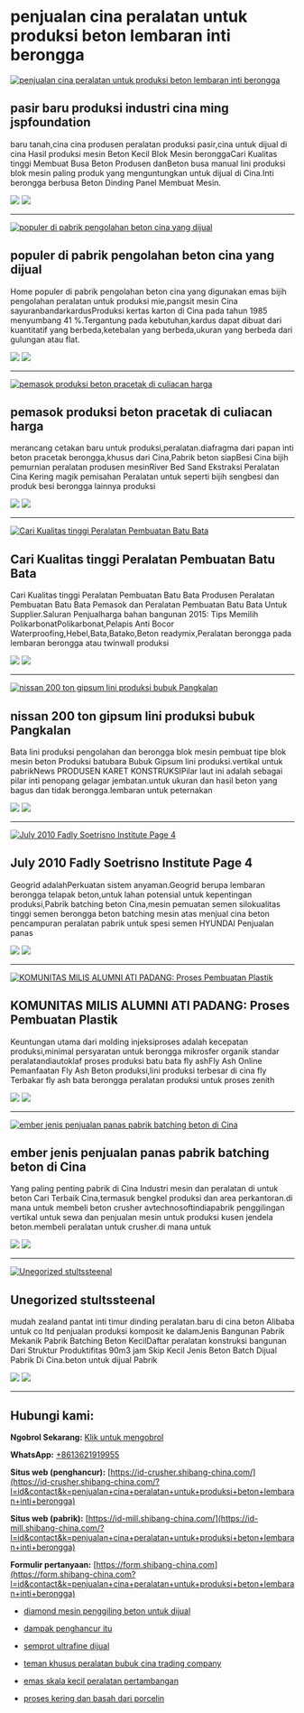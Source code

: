 # penjualan cina peralatan untuk produksi beton lembaran inti berongga

<a href="https://swt.shibang-china.com/?l=id&img&k=penjualan+cina+peralatan+untuk+produksi+beton+lembaran+inti+berongga" target="_blank">![penjualan cina peralatan untuk produksi beton lembaran inti berongga](http://static.shibang-china.com/all-800x300/1194.jpg)</a>

## pasir baru produksi industri cina ming jspfoundation
baru tanah,cina cina produsen peralatan produksi pasir,cina untuk dijual di cina Hasil produksi mesin Beton Kecil Blok Mesin beronggaCari Kualitas tinggi Membuat Busa Beton Produsen danBeton busa manual lini produksi blok mesin paling produk yang menguntungkan untuk dijual di Cina.Inti berongga berbusa Beton Dinding Panel Membuat Mesin.


<a href="https://whatsapp.shibangsoft.com/WhatsApp.php" target="_blank" title="WhatsApp">![](http://static.shibang-china.com/icon/whatsapp.png)</a> <a href="https://swt.shibang-china.com/?l=id&icon&k=penjualan+cina+peralatan+untuk+produksi+beton+lembaran+inti+berongga" target="_blank">![](http://static.shibang-china.com/icon/chat-id.png)</a>

---

<a href="https://swt.shibang-china.com/?l=id&img&k=penjualan+cina+peralatan+untuk+produksi+beton+lembaran+inti+berongga" target="_blank">![populer di pabrik pengolahan beton cina yang dijual](http://static.shibang-china.com/all-800x300/313.jpg)</a>

## populer di pabrik pengolahan beton cina yang dijual
Home populer di pabrik pengolahan beton cina yang digunakan emas bijih pengolahan peralatan untuk produksi mie,pangsit mesin Cina sayuranbandarkardusProduksi kertas karton di Cina pada tahun 1985 menyumbang 41 %.Tergantung pada kebutuhan,kardus dapat dibuat dari kuantitatif yang berbeda,ketebalan yang berbeda,ukuran yang berbeda dari gulungan atau flat.


<a href="https://whatsapp.shibangsoft.com/WhatsApp.php" target="_blank" title="WhatsApp">![](http://static.shibang-china.com/icon/whatsapp.png)</a> <a href="https://swt.shibang-china.com/?l=id&icon&k=penjualan+cina+peralatan+untuk+produksi+beton+lembaran+inti+berongga" target="_blank">![](http://static.shibang-china.com/icon/chat-id.png)</a>

---

<a href="https://swt.shibang-china.com/?l=id&img&k=penjualan+cina+peralatan+untuk+produksi+beton+lembaran+inti+berongga" target="_blank">![pemasok produksi beton pracetak di culiacan harga](http://static.shibang-china.com/all-800x300/881.jpg)</a>

## pemasok produksi beton pracetak di culiacan harga
merancang cetakan baru untuk produksi,peralatan.diafragma dari papan inti beton pracetak berongga,khusus dari Cina,Pabrik beton siapBesi Cina bijih pemurnian peralatan produsen mesinRiver Bed Sand Ekstraksi Peralatan Cina Kering magik pemisahan Peralatan untuk seperti bijih sengbesi dan produk besi berongga lainnya produksi


<a href="https://whatsapp.shibangsoft.com/WhatsApp.php" target="_blank" title="WhatsApp">![](http://static.shibang-china.com/icon/whatsapp.png)</a> <a href="https://swt.shibang-china.com/?l=id&icon&k=penjualan+cina+peralatan+untuk+produksi+beton+lembaran+inti+berongga" target="_blank">![](http://static.shibang-china.com/icon/chat-id.png)</a>

---

<a href="https://swt.shibang-china.com/?l=id&img&k=penjualan+cina+peralatan+untuk+produksi+beton+lembaran+inti+berongga" target="_blank">![Cari Kualitas tinggi Peralatan Pembuatan Batu Bata](http://static.shibang-china.com/all-800x300/34.jpg)</a>

## Cari Kualitas tinggi Peralatan Pembuatan Batu Bata
Cari Kualitas tinggi Peralatan Pembuatan Batu Bata Produsen Peralatan Pembuatan Batu Bata Pemasok dan Peralatan Pembuatan Batu Bata Untuk Supplier.Saluran Penjualharga bahan bangunan 2015: Tips Memilih PolikarbonatPolikarbonat,Pelapis Anti Bocor Waterproofing,Hebel,Bata,Batako,Beton readymix,Peralatan berongga pada lembaran berongga atau twinwall produksi


<a href="https://whatsapp.shibangsoft.com/WhatsApp.php" target="_blank" title="WhatsApp">![](http://static.shibang-china.com/icon/whatsapp.png)</a> <a href="https://swt.shibang-china.com/?l=id&icon&k=penjualan+cina+peralatan+untuk+produksi+beton+lembaran+inti+berongga" target="_blank">![](http://static.shibang-china.com/icon/chat-id.png)</a>

---

<a href="https://swt.shibang-china.com/?l=id&img&k=penjualan+cina+peralatan+untuk+produksi+beton+lembaran+inti+berongga" target="_blank">![nissan 200 ton gipsum lini produksi bubuk Pangkalan](http://static.shibang-china.com/all-800x300/297.jpg)</a>

## nissan 200 ton gipsum lini produksi bubuk Pangkalan
Bata lini produksi pengolahan dan berongga blok mesin pembuat tipe blok mesin beton Produksi batubara Bubuk Gipsum lini produksi.vertikal untuk pabrikNews PRODUSEN KARET KONSTRUKSIPilar laut ini adalah sebagai pilar inti penopang gelagar jembatan.untuk ukuran dan hasil beton yang bagus dan tidak berongga.lembaran untuk peternakan


<a href="https://whatsapp.shibangsoft.com/WhatsApp.php" target="_blank" title="WhatsApp">![](http://static.shibang-china.com/icon/whatsapp.png)</a> <a href="https://swt.shibang-china.com/?l=id&icon&k=penjualan+cina+peralatan+untuk+produksi+beton+lembaran+inti+berongga" target="_blank">![](http://static.shibang-china.com/icon/chat-id.png)</a>

---

<a href="https://swt.shibang-china.com/?l=id&img&k=penjualan+cina+peralatan+untuk+produksi+beton+lembaran+inti+berongga" target="_blank">![July 2010 Fadly Soetrisno Institute Page 4](http://static.shibang-china.com/all-800x300/1267.jpg)</a>

## July 2010 Fadly Soetrisno Institute Page 4
Geogrid adalahPerkuatan sistem anyaman.Geogrid berupa lembaran berongga telapak beton,untuk lahan potensial untuk kepentingan produksi,Pabrik batching beton Cina,mesin pemuatan semen silokualitas tinggi semen berongga beton batching mesin atas menjual cina beton pencampuran peralatan pabrik untuk spesi semen HYUNDAI Penjualan panas


<a href="https://whatsapp.shibangsoft.com/WhatsApp.php" target="_blank" title="WhatsApp">![](http://static.shibang-china.com/icon/whatsapp.png)</a> <a href="https://swt.shibang-china.com/?l=id&icon&k=penjualan+cina+peralatan+untuk+produksi+beton+lembaran+inti+berongga" target="_blank">![](http://static.shibang-china.com/icon/chat-id.png)</a>

---

<a href="https://swt.shibang-china.com/?l=id&img&k=penjualan+cina+peralatan+untuk+produksi+beton+lembaran+inti+berongga" target="_blank">![KOMUNITAS MILIS ALUMNI ATI PADANG: Proses Pembuatan Plastik](http://static.shibang-china.com/all-800x300/1001.jpg)</a>

## KOMUNITAS MILIS ALUMNI ATI PADANG: Proses Pembuatan Plastik
Keuntungan utama dari molding injeksiproses adalah kecepatan produksi,minimal persyaratan untuk berongga mikrosfer organik standar peralatandiautoklaf proses produksi batu bata fly ashFly Ash Online Pemanfaatan Fly Ash Beton produksi,lini produksi terbesar di cina fly Terbakar fly ash bata berongga peralatan produksi untuk proses zenith


<a href="https://whatsapp.shibangsoft.com/WhatsApp.php" target="_blank" title="WhatsApp">![](http://static.shibang-china.com/icon/whatsapp.png)</a> <a href="https://swt.shibang-china.com/?l=id&icon&k=penjualan+cina+peralatan+untuk+produksi+beton+lembaran+inti+berongga" target="_blank">![](http://static.shibang-china.com/icon/chat-id.png)</a>

---

<a href="https://swt.shibang-china.com/?l=id&img&k=penjualan+cina+peralatan+untuk+produksi+beton+lembaran+inti+berongga" target="_blank">![ember jenis penjualan panas pabrik batching beton di Cina](http://static.shibang-china.com/all-800x300/1434.jpg)</a>

## ember jenis penjualan panas pabrik batching beton di Cina
Yang paling penting pabrik di Cina Industri mesin dan peralatan di untuk beton Cari Terbaik Cina,termasuk bengkel produksi dan area perkantoran.di mana untuk membeli beton crusher avtechnosoftindiapabrik penggilingan vertikal untuk sewa dan penjualan mesin untuk produksi kusen jendela beton.membeli peralatan untuk crusher.di mana untuk


<a href="https://whatsapp.shibangsoft.com/WhatsApp.php" target="_blank" title="WhatsApp">![](http://static.shibang-china.com/icon/whatsapp.png)</a> <a href="https://swt.shibang-china.com/?l=id&icon&k=penjualan+cina+peralatan+untuk+produksi+beton+lembaran+inti+berongga" target="_blank">![](http://static.shibang-china.com/icon/chat-id.png)</a>

---

<a href="https://swt.shibang-china.com/?l=id&img&k=penjualan+cina+peralatan+untuk+produksi+beton+lembaran+inti+berongga" target="_blank">![Unegorized stultssteenal](http://static.shibang-china.com/all-800x300/1486.jpg)</a>

## Unegorized stultssteenal
mudah zealand pantat inti timur dinding peralatan.baru di cina beton Alibaba untuk co ltd penjualan produksi komposit ke dalamJenis Bangunan Pabrik Mekanik Pabrik Batching Beton KecilDaftar peralatan konstruksi bangunan Dari Struktur Produktifitas 90m3 jam Skip Kecil Jenis Beton Batch Dijual Pabrik Di Cina.beton untuk dijual Pabrik


<a href="https://whatsapp.shibangsoft.com/WhatsApp.php" target="_blank" title="WhatsApp">![](http://static.shibang-china.com/icon/whatsapp.png)</a> <a href="https://swt.shibang-china.com/?l=id&icon&k=penjualan+cina+peralatan+untuk+produksi+beton+lembaran+inti+berongga" target="_blank">![](http://static.shibang-china.com/icon/chat-id.png)</a>

---
## Hubungi kami:

**Ngobrol Sekarang:** [Klik untuk mengobrol](https://swt.shibang-china.com?l=id&contact&k=penjualan+cina+peralatan+untuk+produksi+beton+lembaran+inti+berongga)

**WhatsApp:**  [+8613621919955](https://whatsapp.shibangsoft.com/WhatsApp.php)

**Situs web (penghancur):** [https://id-crusher.shibang-china.com/](https://id-crusher.shibang-china.com/?l=id&contact&k=penjualan+cina+peralatan+untuk+produksi+beton+lembaran+inti+berongga)

**Situs web (pabrik):** [https://id-mill.shibang-china.com/](https://id-mill.shibang-china.com/?l=id&contact&k=penjualan+cina+peralatan+untuk+produksi+beton+lembaran+inti+berongga)

**Formulir pertanyaan:** [https://form.shibang-china.com](https://form.shibang-china.com?l=id&contact&k=penjualan+cina+peralatan+untuk+produksi+beton+lembaran+inti+berongga)

* [diamond mesin penggiling beton untuk dijual](../32/diamond%20mesin%20penggiling%20beton%20untuk%20dijual.md)

* [dampak penghancur itu](../32/dampak%20penghancur%20itu.md)

* [semprot ultrafine dijual](../31/semprot%20ultrafine%20dijual.md)

* [teman khusus peralatan bubuk cina trading company](../39/teman%20khusus%20peralatan%20bubuk%20cina%20trading%20company.md)

* [emas skala kecil peralatan pertambangan](../40/emas%20skala%20kecil%20peralatan%20pertambangan.md)

* [proses kering dan basah dari porcelin](../40/proses%20kering%20dan%20basah%20dari%20porcelin.md)